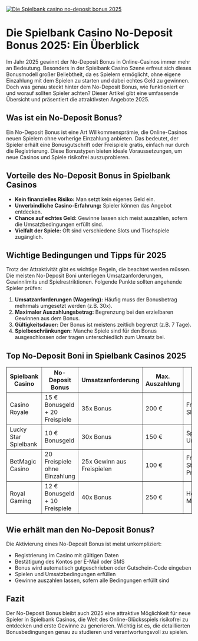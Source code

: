 [![Die Spielbank casino no-deposit bonus 2025](https://123-caf.pages.dev/gitsignup.png)](https://vrmoo.ru/Bt82HjjY)

<h1>Die Spielbank Casino No-Deposit Bonus 2025: Ein Überblick</h1>  <p>Im Jahr 2025 gewinnt der No-Deposit Bonus in Online-Casinos immer mehr an Bedeutung. Besonders in der Spielbank Casino Szene erfreut sich dieses Bonusmodell großer Beliebtheit, da es Spielern ermöglicht, ohne eigene Einzahlung mit dem Spielen zu starten und dabei echtes Geld zu gewinnen. Doch was genau steckt hinter dem No-Deposit Bonus, wie funktioniert er und worauf sollten Spieler achten? Dieser Artikel gibt eine umfassende Übersicht und präsentiert die attraktivsten Angebote 2025.</p>  <h2>Was ist ein No-Deposit Bonus?</h2>  <p>Ein No-Deposit Bonus ist eine Art Willkommensprämie, die Online-Casinos neuen Spielern ohne vorherige Einzahlung anbieten. Das bedeutet, der Spieler erhält eine Bonusgutschrift oder Freispiele gratis, einfach nur durch die Registrierung. Diese Bonustypen bieten ideale Voraussetzungen, um neue Casinos und Spiele risikofrei auszuprobieren.</p>  <h2>Vorteile des No-Deposit Bonus in Spielbank Casinos</h2>  <ul>   <li><strong>Kein finanzielles Risiko:</strong> Man setzt kein eigenes Geld ein.</li>   <li><strong>Unverbindliche Casino-Erfahrung:</strong> Spieler können das Angebot entdecken.</li>   <li><strong>Chance auf echtes Geld:</strong> Gewinne lassen sich meist auszahlen, sofern die Umsatzbedingungen erfüllt sind.</li>   <li><strong>Vielfalt der Spiele:</strong> Oft sind verschiedene Slots und Tischspiele zugänglich.</li> </ul>  <h2>Wichtige Bedingungen und Tipps für 2025</h2>  <p>Trotz der Attraktivität gibt es wichtige Regeln, die beachtet werden müssen. Die meisten No-Deposit Boni unterliegen Umsatzanforderungen, Gewinnlimits und Spielrestriktionen. Folgende Punkte sollten angehende Spieler prüfen:</p>  <ol>   <li><strong>Umsatzanforderungen (Wagering):</strong> Häufig muss der Bonusbetrag mehrmals umgesetzt werden (z.B. 30x).</li>   <li><strong>Maximaler Auszahlungsbetrag:</strong> Begrenzung bei den erzielbaren Gewinnen aus dem Bonus.</li>   <li><strong>Gültigkeitsdauer:</strong> Der Bonus ist meistens zeitlich begrenzt (z.B. 7 Tage).</li>   <li><strong>Spielbeschränkungen:</strong> Manche Spiele sind für den Bonus ausgeschlossen oder tragen unterschiedlich zum Umsatz bei.</li> </ol>  <h2>Top No-Deposit Boni in Spielbank Casinos 2025</h2>  <table border="1" cellpadding="8" cellspacing="0">   <thead>     <tr>       <th>Spielbank Casino</th>       <th>No-Deposit Bonus</th>       <th>Umsatzanforderung</th>       <th>Max. Auszahlung</th>       <th>Besonderheit</th>     </tr>   </thead>   <tbody>     <tr>       <td>Casino Royale</td>       <td>15 € Bonusgeld + 20 Freispiele</td>       <td>35x Bonus</td>       <td>200 €</td>       <td>Freispiele auf NetEnt Slots</td>     </tr>     <tr>       <td>Lucky Star Spielbank</td>       <td>10 € Bonusgeld</td>       <td>30x Bonus</td>       <td>150 €</td>       <td>Spielerfreundliche Umsatzbedingungen</td>     </tr>     <tr>       <td>BetMagic Casino</td>       <td>20 Freispiele ohne Einzahlung</td>       <td>25x Gewinn aus Freispielen</td>       <td>100 €</td>       <td>Freispiele auf Starburst und Joker Pro</td>     </tr>     <tr>       <td>Royal Gaming</td>       <td>12 € Bonusgeld + 10 Freispiele</td>       <td>40x Bonus</td>       <td>250 €</td>       <td>Hohe Maximalauszahlung</td>     </tr>   </tbody> </table>  <h2>Wie erhält man den No-Deposit Bonus?</h2>  <p>Die Aktivierung eines No-Deposit Bonus ist meist unkompliziert:</p>  <ul>   <li>Registrierung im Casino mit gültigen Daten</li>   <li>Bestätigung des Kontos per E-Mail oder SMS</li>   <li>Bonus wird automatisch gutgeschrieben oder Gutschein-Code eingeben</li>   <li>Spielen und Umsatzbedingungen erfüllen</li>   <li>Gewinne auszahlen lassen, sofern alle Bedingungen erfüllt sind</li> </ul>  <h2>Fazit</h2>  <p>Der No-Deposit Bonus bleibt auch 2025 eine attraktive Möglichkeit für neue Spieler in Spielbank Casinos, die Welt des Online-Glücksspiels risikofrei zu entdecken und erste Gewinne zu generieren. Wichtig ist es, die detaillierten Bonusbedingungen genau zu studieren und verantwortungsvoll zu spielen.</p>